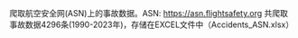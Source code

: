 爬取航空安全网(ASN)上的事故数据。ASN: https://asn.flightsafety.org
共爬取事故数据4296条(1990-2023年)，存储在EXCEL文件中（Accidents_ASN.xlsx）
